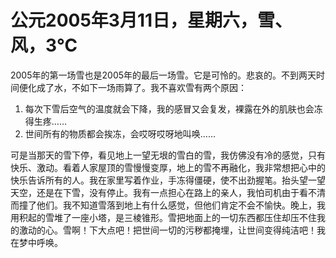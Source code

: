 # 公元2005年3月11日，星期六，雪、风，3℃
2005年的第一场雪也是2005年的最后一场雪。它是可怜的。悲哀的。不到两天时间便化成了水，不如下一场雨算了。我不喜欢雪有两个原因：

1. 每次下雪后空气的温度就会下降，我的感冒又会复发，裸露在外的肌肤也会冻得生疼……
2. 世间所有的物质都会挨冻，会哎呀哎呀地叫唤……

可是当那天的雪下停，看见地上一望无垠的雪白的雪，我仿佛没有冷的感觉，只有快乐、激动。看着人家屋顶的雪慢慢变厚，地上的雪不再融化，我非常想把心中的快乐告诉所有的人。我在家里写着作业，手冻得僵硬，使不出劲握笔。抬头望一望天空，还是在下雪，没有停止。我有一点担心在路上的亲人，我怕司机由于看不清而撞了他们。我不知道雪落到地上有什么感觉，但他们肯定不会不愉快。晚上，我用积起的雪堆了一座小塔，是三棱锥形。雪把地面上的一切东西都压住却压不住我的激动的心。雪啊！下大点吧！把世间一切的污秽都掩埋，让世间变得纯洁吧！我在梦中呼唤。


